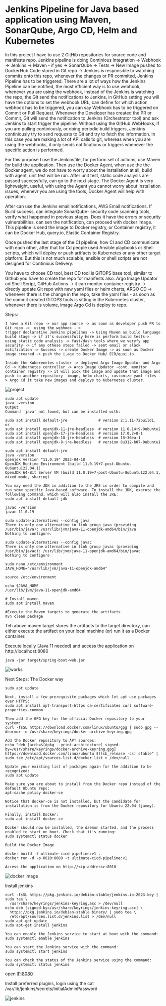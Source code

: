 # Jenkins Pipeline for Java based application using Maven, SonarQube, Argo CD, Helm and Kubernetes

In this project I have to use 2 GitHib repositories for source code and manifests repo.
Jenkins pipeline is doing Continious Integration  -> Webhook -> Jenkins -> Maven - if yes -> SonarQube ->  Tests -> New Image pushed to DockerHub
Code stored in Git repo -> Jenkins is responsible to watching commits onto this repo, whenever the changes or PR commited,
Jenkins Pipeline has to be triggered.
There are a lot of ways how the Jenkins Pipeline can be notified, the most efficient way is to use webhook, whenever you are using
the webhook, instead of the Jenkins is watching the repo, the Git send the notifications to Jenkins, in GitHub setting you will have the options to set the webhook URL, can define for  which action webhook has to be triggered, you can say Webhook has to be triggered on Commit or Pull Request. Whenever the Developer has created the PR or Commit, Git  will send the notification to Jenkins (Orchestrator tool) and ask Jenkins to start trigger the pipeline. Without using the GitHub WebHooks, if you are pulling continiously, or doing periodic build triggers, Jenkins continiously try to send requests to Git and try to fetch the information. 
In this case you are making a lot of API calls to git, whereas when you are using the webhooks, it only sends notifications or triggers whenever the specific action is performed. 

For this purpose I use the Jenkinsfile, for perform set of actions, use Maven for build the application. Then use the Docker Agent,
when use the the Docker agent, we do not have to worry about the installation at all, build with agent, unit test will be run. 
After unit test, static code analysis are passed successfully, can go to the next stage. The Docker Agent is very lightweight, useful, with using the Agent you cannot worry about installation issues, whenevr you are using the tools, Docker Agent will help with operation.

After can use the Jenkins email notifications, AWS Email notifications. If Build success, can integrate SonarQube- security code scanning tools, verify what happened in previous stages. Does it have the errors or security vulnerabilities, can sen the notification, can proceed with docker image. 
This pipeline is send the image to Docker registry, or Container registry, it can be Docker Hub, query.io, Elastic Container Registry.

Once pushed the last stage of the CI pipeline, how CI and CD communicate with each other, after that for Cd people used Ansible playbooks or Shell scripts, which will deploy or push artifacts to Kubernetes or any other target platform. But this is not much scalable, ansible or shell scripts are not designed for Continious Delivery. 

You have to choose CD tool, best CD tool is GITOPS base tool, similar to Github you have to create the repo for manifests also.
Argo Image Updator od Shell Script, GitHub Actions -> it can monitor container registry -> directly update Git repo with new yaml files or helm charts, ARGO CD -> whenever there is the change in the repo, take the yaml files - as soon as the commit created GITOPS tools is sitting in the Kubernetes cluster, whenever there is volume, image Argo Cd is deploy to repo. 

Steps:
```
I have a Git repo -> our app source -> as soon as developer push PR to Git repo ->  using the webhook - > 
trigger declarative Jenkins pipelines -> Using Maven as build language  build stage -> if it's successfully here is perform build tests-> using static code analysis -> fast/dash tools where we veryfy app security -> if any othese steps failed -> sent email or slack notification -> Success -> create Docker Image -> as soon as Docker image creared -> push the i,age to Docker Hub/ ECR/quai.io

Inside the Kuberenetes cluster -> deployed Argo Image Updator and Argo Cd -> Kubernetes controller -> Argo Image Updator -cont. monitor container registry -> it will pick the image and update that image and push to another repository -image, helm charts, customize yaml files -> Argo Cd it take new images and deploys to Kubernetes cluster.
```

![project](pr.png)

```
sudo apt update
java -version
Output
Command 'java' not found, but can be installed with:

sudo apt install default-jre              # version 2:1.11-72build1, or
sudo apt install openjdk-11-jre-headless  # version 11.0.14+9-0ubuntu2
sudo apt install openjdk-17-jre-headless  # version 17.0.2+8-1
sudo apt install openjdk-18-jre-headless  # version 18~36ea-1
sudo apt install openjdk-8-jre-headless   # version 8u312-b07-0ubuntu1

sudo apt install default-jre
java -version
openjdk version "11.0.19" 2023-04-18
OpenJDK Runtime Environment (build 11.0.19+7-post-Ubuntu-0ubuntu122.04.1)
OpenJDK 64-Bit Server VM (build 11.0.19+7-post-Ubuntu-0ubuntu122.04.1, mixed mode, sharing)

You may need the JDK in addition to the JRE in order to compile and run some specific Java-based software. To install the JDK, execute the following command, which will also install the JRE:
sudo apt install default-jdk

javac -version
javac 11.0.19

sudo update-alternatives --config java
There is only one alternative in link group java (providing /usr/bin/java): /usr/lib/jvm/java-11-openjdk-amd64/bin/java
Nothing to configure.

sudo update-alternatives --config javac
There is only one alternative in link group javac (providing /usr/bin/javac): /usr/lib/jvm/java-11-openjdk-amd64/bin/javac
Nothing to configure

sudo nano /etc/environment
JAVA_HOME="/usr/lib/jvm/java-11-openjdk-amd64"

source /etc/environment

echo $JAVA_HOME
/usr/lib/jvm/java-11-openjdk-amd64

# Install maven
sudo apt install maven

#Execute the Maven targets to generate the artifacts
mvn clean package
```

Teh above maven target stores the artifacts to the target directory, can either execute the artifact on your local machine (or) run it as a Docker container.

Execute locally (Java 11 needed) and access the application on http://localhost:8080

```
java -jar target/spring-boot-web.jar
```

![works](works.png)

Next Steps:
The Docker way
```
sudo apt update

Next, install a few prerequisite packages which let apt use packages over HTTPS:
sudo apt install apt-transport-https ca-certificates curl software-properties-common

Then add the GPG key for the official Docker repository to your system:
curl -fsSL https://download.docker.com/linux/ubuntu/gpg | sudo gpg --dearmor -o /usr/share/keyrings/docker-archive-keyring.gpg

Add the Docker repository to APT sources:
echo "deb [arch=$(dpkg --print-architecture) signed-by=/usr/share/keyrings/docker-archive-keyring.gpg] https://download.docker.com/linux/ubuntu $(lsb_release -cs) stable" | sudo tee /etc/apt/sources.list.d/docker.list > /dev/null

Update your existing list of packages again for the addition to be recognized:
sudo apt update

Make sure you are about to install from the Docker repo instead of the default Ubuntu repo:
apt-cache policy docker-ce

Notice that docker-ce is not installed, but the candidate for installation is from the Docker repository for Ubuntu 22.04 (jammy).

Finally, install Docker:
sudo apt install docker-ce

Docker should now be installed, the daemon started, and the process enabled to start on boot. Check that it’s running:
sudo systemctl status docker

Build the Docker Image

docker build -t ultimate-cicd-pipeline:v1 .
docker run -d -p 8010:8080 -t ultimate-cicd-pipeline:v1

Access the application on http://<ip-address>:8010
```

![docker image](spring-boot-app-manifests/docker.png)

Install jenkins

```
curl -fsSL https://pkg.jenkins.io/debian-stable/jenkins.io-2023.key | sudo tee \
  /usr/share/keyrings/jenkins-keyring.asc > /dev/null
echo deb [signed-by=/usr/share/keyrings/jenkins-keyring.asc] \
  https://pkg.jenkins.io/debian-stable binary/ | sudo tee \
  /etc/apt/sources.list.d/jenkins.list > /dev/null
sudo apt-get update
sudo apt-get install jenkins

You can enable the Jenkins service to start at boot with the command:
sudo systemctl enable jenkins

You can start the Jenkins service with the command:
sudo systemctl start jenkins

You can check the status of the Jenkins service using the command:
sudo systemctl status jenkins
```

open <IP:8080>

Install preferred plugins, login using the cat /var/lib/jenkins/secrets/initialAdminPassword

![jenkins](jenkins.png)


